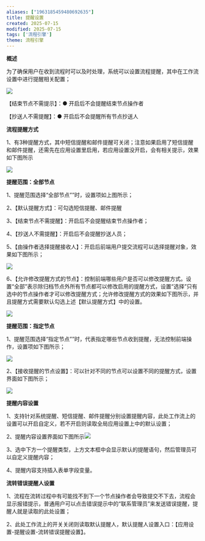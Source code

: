 ```yaml
---
aliases: ["1963185459480692635"]
title: 提醒设置
created: 2025-07-15
modified: 2025-07-15
tags: ['流程引擎']
theme: 流程引擎
---
```


**概述**

为了确保用户在收到流程时可以及时处理，系统可以设置流程提醒，其中在工作流设置中进行提醒相关配置；

![](690a5a3822ed2b8ff3ab6a871fb25da0.jpg)

【结束节点不需提示】：● 开启后不会提醒结束节点操作者

【抄送人不需提醒】：● 开启后不会提醒所有节点抄送人

**流程提醒方式**

1、有3种提醒方式，其中短信提醒和邮件提醒可关闭；注意如果启用了短信提醒和邮件提醒，还需先在应用设置里启用，若应用设置没开启，会有相关提示，效果如下图所示

![](cd87f0fd8ebed9aa99a046a38b76de60.jpg)

**提醒范围：全部节点**

1、提醒范围选择“全部节点””时，设置项如上图所示；

2、【默认提醒方式】：可勾选短信提醒、邮件提醒

3、【结束节点不需提醒】：开启后不会提醒结束节点操作者；

4、【抄送人不需提醒】：开启后不会提醒抄送人员；

5、【由操作者选择提醒接收人】：开启后前端用户提交流程可以选择提醒对象，效果如下图所示；

![](3e797132af6345913c5ccceca0a30886.jpg)

6、【允许修改提醒方式的节点】：控制前端哪些用户是否可以修改提醒方式。设置“全部”表示除归档节点外所有节点都可以修改启用的提醒方式，设置“选择”只有选中的节点操作者才可以修改提醒方式；允许修改提醒方式的效果如下图所示，并且提醒方式需要默认勾选上述【默认提醒方式】中的设置。

![](7b2074fae48fe44ef63e65bf48cb6e9b.jpg)

**提醒范围：指定节点**

1、提醒范围选择“指定节点””时，代表指定哪些节点收到提醒，无法控制前端操作，设置项如下图所示；

![](a02995ffe070680477c2f6f7d198d75d.jpg)

2、【接收提醒的节点设置】：可以针对不同的节点可以设置不同的提醒方式，设置界面如下图所示；

![](649d9a3c6058ea0ae269ce3b934a3f1a.jpg)

**提醒内容设置**

1、支持针对系统提醒、短信提醒、邮件提醒分别设置提醒内容，此处工作流上的设置可以开启自定义，若不开启则读取全局应用设置上中的默认设置；

2、提醒内容设置界面如下图所示![](80da7e358da7cb7e0e03e31a46462ec7.jpg)

3、选中下方一个提醒类型，上方文本框中会显示默认的提醒语句，然后管理员可以自定义提醒内容；

4、提醒内容支持插入表单字段变量。

**流转错误提醒人设置**

1、流程在流转过程中有可能找不到下一个节点操作者会导致提交不下去，流程会显示报错提示，普通用户可以点击错误提示中的“联系管理员”来发送错误提醒，提醒人就是读取的此处设置；

2、此处工作流上的开关关闭则读取默认提醒人，默认提醒人设置入口：【应用设置-提醒设置-流转错误提醒设置】。